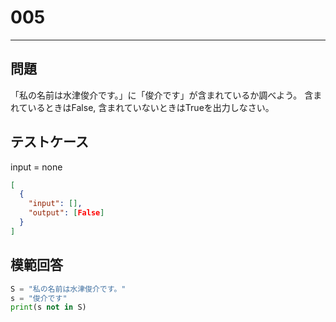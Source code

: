 # 005

---

## 問題

「私の名前は水津俊介です。」に「俊介です」が含まれているか調べよう。
含まれているときはFalse, 含まれていないときはTrueを出力しなさい。

## テストケース

input = none

```json
[
  {
    "input": [],
    "output": [False]
  }
]
```

## 模範回答

```python
S = "私の名前は水津俊介です。"
s = "俊介です"
print(s not in S)
```
